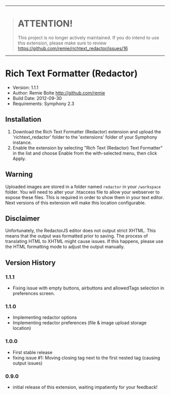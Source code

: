 ----

> ATTENTION!
> ==========
> 
> This project is no longer actively maintained.
> If you do intend to use this extension, please make sure to review https://github.com/remie/richtext_redactor/issues/16
> 

----

# Rich Text Formatter (Redactor)

* Version: 1.1.1
* Author: Remie Bolte <http://github.com/remie>
* Build Date: 2012-09-30
* Requirements: Symphony 2.3

## Installation

1. Download the Rich Text Formatter (Redactor) extension and upload the 'richtext_redactor' folder to the 'extensions' folder of your Symphony instance.
2. Enable the extension by selecting "Rich Text (Redactor) Text Formatter" in the list and choose Enable from the with-selected menu, then click Apply.

## Warning

Uploaded images are stored in a folder named `redactor` in your `/workspace` folder.
You will need to alter your .htaccess file to allow your webserver to expose these files. This is required in order to show them in your text editor. Next versions of this extension will make this location configurable.

## Disclaimer

Unfortunately, the RedactorJS editor does not output strict XHTML. This means that the output was formatted prior to saving. The process of translating HTML to XHTML might cause issues. If this happens, please use the HTML formatting mode to adjust the output manually.

## Version History

### 1.1.1

* Fixing issue with empty buttons, airbuttons and allowedTags selection in preferences screen.

### 1.1.0

* Implementing redactor options
* Implementing redactor preferences (file & image upload storage location)

### 1.0.0

* First stable release
* fixing issue #1: Moving closing tag next to the first nested tag (causing output issues)

### 0.9.0

* initial release of this extension, waiting impatiently for your feedback!
